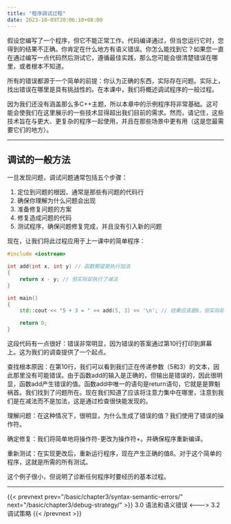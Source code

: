 ```yaml
---
title: "程序调试过程"
date: 2023-10-09T20:06:10+08:00
---
```


假设您编写了一个程序，但它不能正常工作。代码编译通过，但当您运行它时，您得到的结果不正确。你肯定在什么地方有语义错误。你怎么能找到它？如果您一直在通过编写一点代码然后测试它，遵循最佳实践，那么您可能会很清楚错误在哪里，或者根本不知道。

所有的错误都源于一个简单的前提：你认为正确的东西，实际存在问题。实际上，找出错误在哪里是具有挑战性的。在本课中，我们将概述调试程序的一般过程。

因为我们还没有涵盖那么多C++主题，所以本章中的示例程序将非常基础。这可能会使我们在这里展示的一些技术显得超出我们目前的需求。然而，请记住，这些技术旨在与更大、更复杂的程序一起使用，并且在那些场景中更有用（这是您最需要它们的地方）。

***
## 调试的一般方法

一旦发现问题，调试问题通常包括五个步骤：

1. 定位到问题的根因，通常是那些有问题的代码行
2. 确保你理解为什么问题会出现
3. 准备修复问题的方案
4. 修复造成问题的代码
5. 测试程序，确保问题修复完成，并且没有引入新的问题

现在，让我们将此过程应用于上一课中的简单程序：

```C++
#include <iostream>

int add(int x, int y) // 函数期望是执行加法
{
    return x - y; // 但实际却执行了减法
}

int main()
{
    std::cout << "5 + 3 = " << add(5, 3) << '\n'; // 结果应该是8，但实际却是2

    return 0;
}
```

这段代码有一点很好：错误非常明显，因为错误的答案通过第10行打印到屏幕上。这为我们的调查提供了一个起点。

查找根本原因：在第10行，我们可以看到我们正在传递参数（5和3）的文本，因此那里没有可能错误。由于函数add的输入是正确的，但输出是错误的，因此很明显，函数add产生错误的值。函数add中唯一的语句是return语句，它就是是罪魁祸首。我们找到了问题所在。现在我们知道了应该将注意力集中在哪里，注意到我们是在减法而不是加法，这是通过检查很快能发现的。

理解问题：在这种情况下，很明显，为什么生成了错误的值？我们使用了错误的操作符。

确定修复：我们将简单地将操作符-更改为操作符+。并确保程序重新编译。

重新测试：在实现更改后，重新运行程序，现在产生正确的值8。对于这个简单的程序，这就是所需的所有测试。

这个例子很小，但说明了诊断任何程序时要经历的基本过程。

***

{{< prevnext prev="/basic/chapter3/syntax-semantic-errors/" next="/basic/chapter3/debug-strategy/" >}}
3.0 语法和语义错误
<--->
3.2 调试策略
{{< /prevnext >}}
